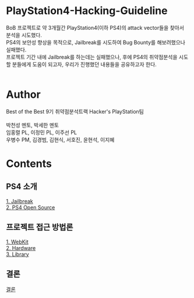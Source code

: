 # PlayStation4-Hacking-Guideline

BoB 프로젝트로 약 3개월간 PlayStation4(이하 PS4)의 attack vector들을 찾아서 분석을 시도했다.<br>
PS4의 보안성 향상을 목적으로, Jailbreak를 시도하여 Bug Bounty를 해보려했으나 실패했다.<br>
프로젝트 기간 내에 Jailbreak를 하는데는 실패했으나, 후에 PS4의 취약점분석을 시도할 분들에게 도움이 되고자, 우리가 진행했던 내용들을 공유하고자 한다.<br><br>


# Author
Best of the Best 9기 취약점분석트랙 Hacker's PlayStation팀<br><br>
박천성 멘토, 박세한 멘토<br>
임홍렬 PL, 이정민 PL, 이주선 PL<br>
우병수 PM, 김경범, 김현식, 서호진, 윤현석, 이지혜<br>

# Contents
## PS4 소개
[1. Jailbreak](https://github.com/Hacker-s-PlayStation/PlayStation4-Hacking-Guideline/blob/main/1_introduction/Jailbreak.md)<br>
[2. PS4 Open Source](https://github.com/Hacker-s-PlayStation/PlayStation4-Hacking-Guideline/blob/main/1_introduction/PS4_Open_Source.md)<br>
## 프로젝트 접근 방법론
[1. WebKit](https://github.com/Hacker-s-PlayStation/PlayStation4-Hacking-Guideline/blob/main/2_methodology/webkit.md)<br>
[2. Hardware](https://github.com/Hacker-s-PlayStation/PlayStation4-Hacking-Guideline/blob/main/2_methodology/hardware.md)<br>
[3. Library](https://github.com/Hacker-s-PlayStation/PlayStation4-Hacking-Guideline/blob/main/2_methodology/library.md)<br>
## 결론
[결론](https://github.com/Hacker-s-PlayStation/PlayStation4-Hacking-Guideline/blob/main/3_conclusion/conclusion.md)<br>
